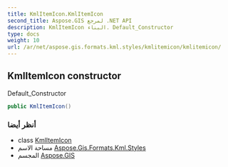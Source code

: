 ```yaml
---
title: KmlItemIcon.KmlItemIcon
second_title: Aspose.GIS لمرجع .NET API
description: KmlItemIcon البناء. Default_Constructor
type: docs
weight: 10
url: /ar/net/aspose.gis.formats.kml.styles/kmlitemicon/kmlitemicon/
---
```

## KmlItemIcon constructor

Default_Constructor

```csharp
public KmlItemIcon()
```

### أنظر أيضا

* class [KmlItemIcon](../)
* مساحة الاسم [Aspose.Gis.Formats.Kml.Styles](../../kmlitemicon/)
* المجسم [Aspose.GIS](../../../)


